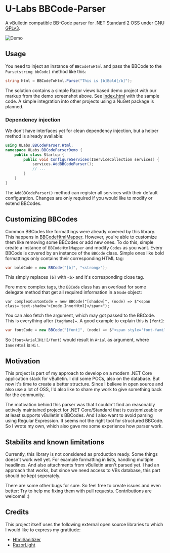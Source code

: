 # U-Labs BBCode-Parser
A vBulletin compatible BB-Code parser for .NET Standard 2 OSS under [GNU GPLv3](https://choosealicense.com/licenses/gpl-3.0/).

![Demo](https://u-img.net/img/5022Nk.png)

## Usage 
You need to inject an instance of `BBCodeToHtml` and pass the BBCode to the `Parse(string bbCode)` method like this: 
```cs
string html = BBCodeToHtml.Parse("This is [b]Bold[/b]");
```
The solution contains a simple Razor views based demo project with our markup from the demo screenshot above. See 
[Index.html](./ULabs.BBCodeParserDemo/Pages/Index.cshtml) with the sample code. A simple integration into other projects using a 
NuGet package is planned. 

### Dependency injection
We don't have interfaces yet for clean dependency injection, but a helper method is already avaliable:

```cs
using ULabs.BBCodeParser.Html;
namespace ULabs.BBCodeParserDemo {
    public class Startup {
        public void ConfigureServices(IServiceCollection services) {
            services.AddBBCodeParser();
            // ...
        }
    }
}

```
The `AddBBCodeParser()` method can register all services with their default configuration. Changes are only required if you would like to
modify or extend BBCodes. 

## Customizing BBCodes
Common BBCodes like formattings were already covered by this library. This happens in 
[BBCodeHtmlMapper](./ULabs.BBCodeParser/Html/BBCodeHtmlMapper.cs). However, you're able to customize them like removing some BBCodes or
add new ones. To do this, simple create a instance of `BBCodeHtmlMapper` and modify `Codes` as you want. Every BBCode is covered by 
an instance of the `BBCode` class. Simple ones like bold formattings only contains their corresponding HTML tag: 

```cs
var boldCode = new BBCode("[b]", "<strong>");
```

This simply replaces `[b]` with `<b>` and it's corresponding close tag. 

Fore more complex tags, the `BBCode` class has an overload for some delegate method that get all required information in a `Node` object:

```
var complexCustomCode = new BBCode("[shadow]", (node) => $"<span class='text-shadow'>{node.InnerHtml}</span>");
```

You can also fetch the argument, which may got passed to the BBCode. This is everything after `{tagName}=`. A good example to explain this
is `[font]`:

```cs
var fontCode = new BBCode("[font]", (node) => $"<span style='font-family: {node.Argument}'>{node.InnerHtml}</span>");
```

So `[font=Arial]Hi![/font]` would result in `Arial` as argument, where `InnerHtml` is `Hi!`. 

## Motivation
This project is part of my approach to develop on a modern .NET Core application stack for vBulletin. I did some POCs, also on the database.
But now it's time to create a better structure. Since I believe in open source and also use a lot of OSS, I'd also like to share my work to
give something back for the community. 

The motivation behind this parser was that I couldn't find an reasonably actively maintained project for .NET Core/Standard that is 
customizeable or at least supports vBulletin's BBCodes. And I also want to avoid parsing using Regular Expression. It seems not the right 
tool for structured BBCode. So I wrote my own, which also gave me some experience how parser work. 

## Stabilits and known limitations
Currently, this library is not considered as production ready. Some things doesn't work well yet. For example formatting in lists, 
handling multiple headlines. And also attachments from vBulletin aren't parsed yet. I had an approach that works, but since we need 
access to VBs database, this part should be kept seperately. 

There are some other bugs for sure. So feel free to create issues and even better: Try to help me fixing them with pull requests. 
Contributions are welcome! :)

## Credits
This project itself uses the following external open source libraries to which I would like to express my gratitude:
* [HtmlSanitizer](https://github.com/mganss/HtmlSanitizer)
* [RazorLight](https://github.com/toddams/RazorLight)